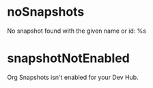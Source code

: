# noSnapshots

No snapshot found with the given name or id: %s

# snapshotNotEnabled

Org Snapshots isn't enabled for your Dev Hub.
